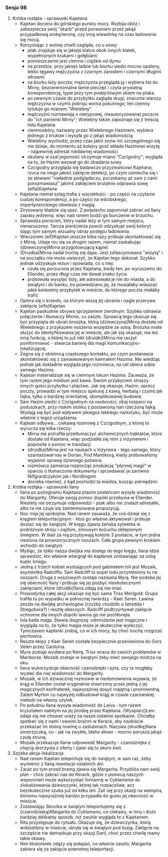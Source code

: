 ### Sesja 98
1. Krótka rozłąka - sprawunki Kajetana
	- Kajetan dociera do górskiego punktu mocy. Rozbija obóz i zabezpiecza swój "skarb" przed porwaniem przez jakąś przypadkową srokę/wronę, czy inną wiewiórkę na czas ładowania się mocą.
	- Korzystając z wolnej chwili zagląda, co u sowy:
		- ptak znajduje się w jakiejś klatce obok innych klatek, wypełnionych krukami i gołębiami
		- pomieszczenie jest ciemne i ciężkie od dymu
		- na przedzie, przy jakiejś ladzie lub biurku siedzi mocno opalony, lekko tęgawy mężczyzna z czarnym zarostem i czarnymi długimi włosami
		- na biurku leży poczta; mężczyzna przegląda ją i wybiera list do Mirny, bezceremonialne łamie pieczęć i czyta prywatną korespondencję, łypie przy tym podejrzliwym okiem na ptaka
		- po pewnym czasie do przybytku zagląda drugi, znacznie starszy mężczyzna w czymś pokroju worka pokutnego; ten ciemny tytułuje go mianem "Wielebny"
		- mężczyźni rozmawiają o nietypowej, nieautoryzowanej poczcie do "ich panienki Mirny"; Wielebny także zapoznaje się z treścią listu Kajetana
		- ciemnoskóry, nazwany przez Wielebnego Hazimem, wybiera jednego z kruków i wysyła go z jakąś wiadomością
		- Wielebny wychodzi, przez czas jakiś znów nic szczególnego się nie dzieje, do momentu aż kolejny gość składa Hazimowi wizytę - najpewniej adresat niedawnej wiadomości
		- okutany w szal jegomość otrzymuje miano "Czcigodny"; wygląda na to, że Hazim wezwał go do zbadania sowy
		- Czcigodny przygląda się badawczo przyzwańcowi Kajetana; rzuca na niego jakieś zaklęcie detekcji, po czym uśmiecha się i ze słowami "nieładnie podglądaczu, poczekamy aż sam z nami porozmawiasz" jakimś zaklęciem brutalnie odprawia sowę {elfa}Kajetana
	- Kajetana niemal szlag trafia z wściekłości - po części na czytanie cudzej korespondencji, a po części na wścibskiego, impertynenckiego obwiesia z magią.
	- Zirytowany kładzie się spać. Z pośpiechu zapomniał zabrać od Ilany zapasy jedzenia, więc nad ranem budzi go burczenie w brzuchu.
	- Sprawdza pierścień, który nadal leży w tym samym miejscu, nienaruszony. Tarcza pierścienia powoli odzyskuje swój koloryt dając tym samym wizualny obraz postępu ładowania.
	- Wieczorem {elf}Kajetan jeszcze kilka razy próbuje skontaktować się z Mirną. Udaje mu się za drugim razem, niemal zaskakując {dziewczynę}Mirna przygotowującą kąpiel.
	- {Druidka}Mirna nadal trochę się dąsa. Jest zafascynowana "wizytą" i na początku nie może uwierzyć, że Kajetan tego dokonał. Szybko jednak odzyskuje rezun i opowiada, co u niej:
		- czuła się porzucona przez Kajetana, kiedy ten, po wyruszeniu do Ellander, przez długi czas nie dawał znaku życia
		- próbowała wysyłać listy, ale adresowała je nie do miasta, a do świątyni i do banku, bo powiedziano jej, że musiałaby wskazać jakiś konkretny przybytek w mieście, do którego poczta miałaby trafić
	- Opiera się o krzesło, na którym wiszą jej ubrania i nagle przerywa zaklęcie {elfa}Kajetan.
	- Kajetan paskudnie obrywa sprzężeniem zwrotnym. Szybko odnawia połączenie i tłumaczy Mirnie, co zaszło. Sprawcą tego okazuje się być przypięta do ubrań broszka, którą {dziewczyna}Mirna dostała od Wielebnego z przykazem noszenia wszędzie ze sobą. Broszka miała służyć do identyfikowania jej w mieście, ale jak się okazuje, ma też inną funkcję, o której to już nikt {druidki}Mirna nie raczył poinformować - stwarza barierę dla magii komunikacyjno-lokalizującej.
	- Żegna się z obietnicą częstszego kontaktu, po czym postanawia skontaktować się z zamaskowanym kamratem Hazima. Nie wiedząc jednak jak dokładnie wygląda jego rozmówca, na cel obiera sobie samego Hazima.
	- Kajetan materializuje się w ciemnym lokum Hazima. Zauważa, że tym razem jego medium jest kawa. Swoim przybyciem straszy innych gości przybytku i ptactwo. Jak się okazuje, Hazim, oprócz poczty, prowadzi w tym miejscu spelunę z kawą, herbatą i czymś jak fajka, tylko o bardziej orientalnej, skomplikowanej budowie.
	- Sam Hazim siedzi z Czcigodnym na osobności, obaj rozparci na poduszkach, przy niskim stoliku z postawioną nań rzeczoną fajką. Wydają się być pod wpływem jakiegoś lekkiego narkotyku, być może właśnie z tegoż urządzenia.
	- Kajtean odbywa... ciekawą rozmowę z Czcigodnym, z której to wynurza się kilka rzeczy:
		- Mirna nie potrafiła przetłumaczyć alchemicznych traktatów, które dostała od Kajetana, więc podzieliła się nimi z Inżynierem i poprosiła o pomoc w translacji
		- {druidka}Mirna jest na naukach u Inżyniera - tego samego, który szantażował nas w Dorian, Pod Mantikorą, kiedy próbowaliśmy wyjaśnić sprawę dziwnego potwora
		- rozmówca zamierza rozpocząć produkcję "płynnej magii" w oparciu o tłumaczone dokumenty i sprzedawać je zarówno Nilfgrardczykom jak i Nordlingom
		- docieka również, z kąd pochodzi ta wiedza, kusząc pieniędzmi
2. Krótka rozłąka - sprawunki Ilany
	- Ilana po pożegnaniu Kajetana ptasim posłańcem wysyła wiadomość do Margarity. Oferuje swoją pomoc dopóki przebywa w Ellander. Niestety nie otrzymuje odpowiedzi - ptak albo nie znalazł adresatki, albo ta nie czuje się zainteresowana propozycją.
	- Noc mija jej spokojnie. Nad ranem zauważa, że coś dzieje się z kręgiem teleportacyjnym - ktoś go właśnie aktywował i próbuje dostać się do świątyni. W kręgu zjawia żeńska sylwetka w podróżnym stroju i ciężkim, zimowym kożuchu oblepionym śniegiem. W ślad za nią przybywają kolejne 3 postacie, w tym jedna niesiona na prowizorycznych noszach. Cała grupa pewnym krokiem wchodzi do świątyni
	- Myśląc, że tylko nasza dwójka ma dostęp do tego kręgu, Ilana idzie sprawdzić, kto właśnie wtargnął do kapłanek zostawiając za sobą kupki śniegu.
	- Jedną z trzech kobiet wystających pod gabinetem Ioli jest Mozaik, asystentka Radcliffa. Sam Radcliff to sopel lodu przyniesiony tu na noszach. Druga z noszowych zostaje nazwana Myrą. Nie podoba jej się obecność Ilany i próbuje się jej pozbyć nieskutecznymi zaklęciami, które {druidki}Ilana zdają się nie imać.
	- Prowodyrką całej akcji okazuje się być sama Triss Merigold. Grupa trafiła tu po wypadku w północnej twierdzy - Kaer Seren. Lawina zeszła na dwójkę archeologów (czyżby chodziło o Istredda i Stregobora?) i resztę obecnych. Radcliff podtrzymywał zaklęcie ochronne dla innych dopóki lawina go nie pochłonęła.
	- Iola bada maga. Stawia diagnozę: odmrożenie jest magiczne i wygląda na to, że tylko magia może je skutecznie wyleczyć. Tymczasem kapłanki zrobią, co w ich mocy, by choć trochę rozgrzać pechowca.
	- Reszta ekipy z Kaer Seren została bezpiecznie przeniesiona do Gors Velen przez Carduina.
	- Myra zostaje wysłana po Keirę, Triss wraca do swoich problemów w Mariborze. Mozaik zostaje w świątyni żeby mieć swojego mistrza na oku.
	- Ilana wykorzystuje obecność czarodziejki i pyta, czy ta mogłaby wysłać dla niej wiadomość do Margarity.
	- Mozaik, w ich dziwacznej rozmowie w niedomówienia wyjawia, że krąg w Ellander został oryginalnie stworzony przez jedną z jej magicznych konfraterek, najwyraźniej dosyć majętną i prominentną. Zatem Myrton co najwyżej odbudował krąg w czasie czarowskiej niełaski na własny użytek.
	- Po południu Ilana wysyła wiadomość do Leiva - tym razem kryształem nabitym na jej prośbę przez Kajetana. {Wyspiarz}Leiv zdaje się nie chować urazy za nasze ostatnie spotkanie. Chciałby spotkać się z nami i swoimi braćmi w Kerack, aby osobiście przekazać im dobrą nowinę o zaślubinach. Nazywa {druidkę}Ilana siostrzyczką, co - jak na zwykłe, błahe słowo - mocno porusza jakąś czułą strunę.
	- Mozaik przekazuje Ilanie odpowiedź Margarity - czarodziejka z chęcią skorzysta z oferty i zjawi się tu skoro świt.
3. Szybka akcja-lokalizacja
	- Nad ranem Kajetan teleportuje się do świątyni, w sam raz, żeby wymienić z Ilaną rewelacje ostatnich dni.
	- Zaraz po tym przed bramą zjawia się Margarita. Przybliża nam swój plan - chce zabrać nas do Kerack, gdzie z pomocą naszych wspomnień może wykorzystać fontannę w Cyklamenie do zlokalizowania dziewczynki, której tak rozpaczliwe, acz bezskutecznie szuka już od kilku dni. Żali się przy okazji na wampira, któremu najwyraźniej bardzo przypadła do gustu jej obecność w mieście.
	- Zostawiając Skovika w świątyni teleportujemy się z {czarodziejką}Margarita do Cyklamenu, co ciekawy, w inny i dużo bardziej delikatny sposób, niż zwykle wygląda to z Kajetanem.
	- Rita przystępuje do rytuału. Okazuje się, że dziewczynka, którą widzieliśmy w mieście, ukryła się w świątyni pod iluzją. Zaklęcie na szczęście nie demaskuje przy okazji Darii, choć przez chwilę mamy takie obawy.
	- Nim ktokolwiek zdąży się połapać, co właśnie zaszło, Margarita zabiera się za zaklęcie powrotnej teleportacji.
